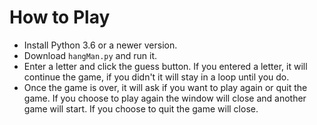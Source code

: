 # How to Play
  - Install Python 3.6 or a newer version.
  - Download `hangMan.py` and run it.
  - Enter a letter and click the guess button. If you entered a letter, it will continue the game, if       you didn't it will stay in a loop until you do.
  - Once the game is over, it will ask if you want to play again or quit the game. If you choose to play     again the window will close and another game will start. If you choose to quit the game will close.
